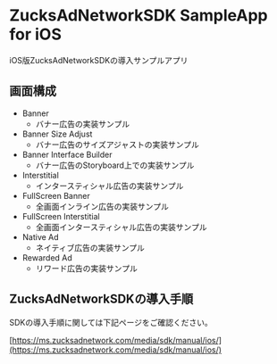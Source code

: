 # ZucksAdNetworkSDK SampleApp for iOS
iOS版ZucksAdNetworkSDKの導入サンプルアプリ

## 画面構成

- Banner
    - バナー広告の実装サンプル
- Banner Size Adjust
    - バナー広告のサイズアジャストの実装サンプル
- Banner Interface Builder
    - バナー広告のStoryboard上での実装サンプル
- Interstitial
    - インタースティシャル広告の実装サンプル
- FullScreen Banner
    - 全画面インライン広告の実装サンプル
- FullScreen Interstitial
    - 全画面インタースティシャル広告の実装サンプル
- Native Ad
    - ネイティブ広告の実装サンプル
- Rewarded Ad
    - リワード広告の実装サンプル

## ZucksAdNetworkSDKの導入手順

SDKの導入手順に関しては下記ページをご確認ください。

[https://ms.zucksadnetwork.com/media/sdk/manual/ios/](https://ms.zucksadnetwork.com/media/sdk/manual/ios/)
